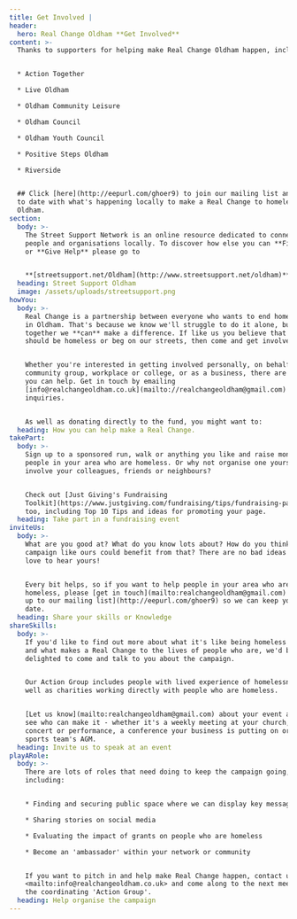 ```yaml
---
title: Get Involved |
header:
  hero: Real Change Oldham **Get Involved**
content: >-
  Thanks to supporters for helping make Real Change Oldham happen, including:


  * Action Together

  * Live Oldham

  * Oldham Community Leisure

  * Oldham Council

  * Oldham Youth Council

  * Positive Steps Oldham

  * Riverside


  ## Click [here](http://eepurl.com/ghoer9) to join our mailing list and stay up
  to date with what's happening locally to make a Real Change to homelessness in
  Oldham.
section:
  body: >-
    The Street Support Network is an online resource dedicated to connecting
    people and organisations locally. To discover how else you can **Find Help**
    or **Give Help** please go to 


    **[streetsupport.net/Oldham](http://www.streetsupport.net/oldham)**
  heading: Street Support Oldham
  image: /assets/uploads/streetsupport.png
howYou:
  body: >-
    Real Change is a partnership between everyone who wants to end homelessness
    in Oldham. That's because we know we'll struggle to do it alone, but
    together we **can** make a difference. If like us you believe that no one
    should be homeless or beg on our streets, then come and get involved.


    Whether you're interested in getting involved personally, on behalf of your
    community group, workplace or college, or as a business, there are many ways
    you can help. Get in touch by emailing
    [info@realchangeoldham.co.uk](mailto://realchangeoldham@gmail.com) with any
    inquiries.


    As well as donating directly to the fund, you might want to:
  heading: How you can help make a Real Change.
takePart:
  body: >-
    Sign up to a sponsored run, walk or anything you like and raise money for
    people in your area who are homeless. Or why not organise one yourself and
    involve your colleagues, friends or neighbours?


    Check out [Just Giving's Fundraising
    Toolkit](https://www.justgiving.com/fundraising/tips/fundraising-page-toolkit)
    too, including Top 10 Tips and ideas for promoting your page.
  heading: Take part in a fundraising event
inviteUs:
  body: >-
    What are you good at? What do you know lots about? How do you think a
    campaign like ours could benefit from that? There are no bad ideas and we'd
    love to hear yours! 


    Every bit helps, so if you want to help people in your area who are
    homeless, please [get in touch](mailto:realchangeoldham@gmail.com) or [sign
    up to our mailing list](http://eepurl.com/ghoer9) so we can keep you up to
    date.
  heading: Share your skills or Knowledge
shareSkills:
  body: >-
    If you'd like to find out more about what it's like being homeless in Oldham
    and what makes a Real Change to the lives of people who are, we'd be
    delighted to come and talk to you about the campaign.


    Our Action Group includes people with lived experience of homelessness as
    well as charities working directly with people who are homeless. 


    [Let us know](mailto:realchangeoldham@gmail.com) about your event and we'll
    see who can make it - whether it's a weekly meeting at your church, a
    concert or performance, a conference your business is putting on or your
    sports team's AGM.
  heading: Invite us to speak at an event
playARole:
  body: >-
    There are lots of roles that need doing to keep the campaign going,
    including:


    * Finding and securing public space where we can display key messages 

    * Sharing stories on social media

    * Evaluating the impact of grants on people who are homeless

    * Become an 'ambassador' within your network or community


    If you want to pitch in and help make Real Change happen, contact us at
    <mailto:info@realchangeoldham.co.uk> and come along to the next meeting of
    the coordinating 'Action Group'.
  heading: Help organise the campaign
---
```


